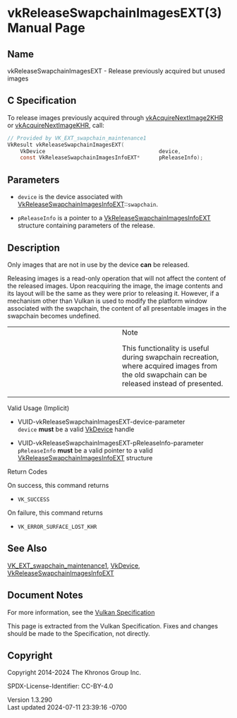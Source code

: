 # vkReleaseSwapchainImagesEXT(3) Manual Page

## Name

vkReleaseSwapchainImagesEXT - Release previously acquired but unused
images



## <a href="#_c_specification" class="anchor"></a>C Specification

To release images previously acquired through
[vkAcquireNextImage2KHR](https://registry.khronos.org/vulkan/specs/1.3-extensions/man/html/vkAcquireNextImage2KHR.html) or
[vkAcquireNextImageKHR](https://registry.khronos.org/vulkan/specs/1.3-extensions/man/html/vkAcquireNextImageKHR.html), call:

``` c
// Provided by VK_EXT_swapchain_maintenance1
VkResult vkReleaseSwapchainImagesEXT(
    VkDevice                                    device,
    const VkReleaseSwapchainImagesInfoEXT*      pReleaseInfo);
```

## <a href="#_parameters" class="anchor"></a>Parameters

- `device` is the device associated with
  [VkReleaseSwapchainImagesInfoEXT](https://registry.khronos.org/vulkan/specs/1.3-extensions/man/html/VkReleaseSwapchainImagesInfoEXT.html)::`swapchain`.

- `pReleaseInfo` is a pointer to a
  [VkReleaseSwapchainImagesInfoEXT](https://registry.khronos.org/vulkan/specs/1.3-extensions/man/html/VkReleaseSwapchainImagesInfoEXT.html)
  structure containing parameters of the release.

## <a href="#_description" class="anchor"></a>Description

Only images that are not in use by the device **can** be released.

Releasing images is a read-only operation that will not affect the
content of the released images. Upon reacquiring the image, the image
contents and its layout will be the same as they were prior to releasing
it. However, if a mechanism other than Vulkan is used to modify the
platform window associated with the swapchain, the content of all
presentable images in the swapchain becomes undefined.

<table>
<colgroup>
<col style="width: 50%" />
<col style="width: 50%" />
</colgroup>
<tbody>
<tr>
<td class="icon"><em></em></td>
<td class="content">Note
<p>This functionality is useful during swapchain recreation, where
acquired images from the old swapchain can be released instead of
presented.</p></td>
</tr>
</tbody>
</table>

Valid Usage (Implicit)

- <a href="#VUID-vkReleaseSwapchainImagesEXT-device-parameter"
  id="VUID-vkReleaseSwapchainImagesEXT-device-parameter"></a>
  VUID-vkReleaseSwapchainImagesEXT-device-parameter  
  `device` **must** be a valid [VkDevice](https://registry.khronos.org/vulkan/specs/1.3-extensions/man/html/VkDevice.html) handle

- <a href="#VUID-vkReleaseSwapchainImagesEXT-pReleaseInfo-parameter"
  id="VUID-vkReleaseSwapchainImagesEXT-pReleaseInfo-parameter"></a>
  VUID-vkReleaseSwapchainImagesEXT-pReleaseInfo-parameter  
  `pReleaseInfo` **must** be a valid pointer to a valid
  [VkReleaseSwapchainImagesInfoEXT](https://registry.khronos.org/vulkan/specs/1.3-extensions/man/html/VkReleaseSwapchainImagesInfoEXT.html)
  structure

Return Codes

On success, this command returns  
- `VK_SUCCESS`

On failure, this command returns  
- `VK_ERROR_SURFACE_LOST_KHR`

## <a href="#_see_also" class="anchor"></a>See Also

[VK_EXT_swapchain_maintenance1](https://registry.khronos.org/vulkan/specs/1.3-extensions/man/html/VK_EXT_swapchain_maintenance1.html),
[VkDevice](https://registry.khronos.org/vulkan/specs/1.3-extensions/man/html/VkDevice.html),
[VkReleaseSwapchainImagesInfoEXT](https://registry.khronos.org/vulkan/specs/1.3-extensions/man/html/VkReleaseSwapchainImagesInfoEXT.html)

## <a href="#_document_notes" class="anchor"></a>Document Notes

For more information, see the <a
href="https://registry.khronos.org/vulkan/specs/1.3-extensions/html/vkspec.html#vkReleaseSwapchainImagesEXT"
target="_blank" rel="noopener">Vulkan Specification</a>

This page is extracted from the Vulkan Specification. Fixes and changes
should be made to the Specification, not directly.

## <a href="#_copyright" class="anchor"></a>Copyright

Copyright 2014-2024 The Khronos Group Inc.

SPDX-License-Identifier: CC-BY-4.0

Version 1.3.290  
Last updated 2024-07-11 23:39:16 -0700

